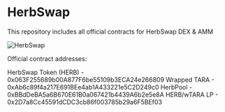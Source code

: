 # HerbSwap
This repository includes all official contracts for HerbSwap DEX &amp; AMM

![HerbSwap](https://iili.io/gFyZjs.png)

Official contract addresses:

HerbSwap Token (HERB) - 0x063F255689b00A877F6be55109b3ECA24e266809
Wrapped TARA - 0xAb6c89f4a217E691BEe4ab1A433221e5C2D249c0
HerbPool - 0xBBdDeBA5a6B670E61B0a067421b4439A6b2e5e8A
HERB/wTARA LP - 0x2D7a8Cc45591dCDC3cb86f003785b29a6F5BEf03

